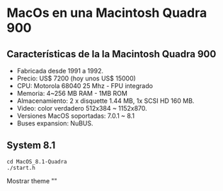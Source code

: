 # MacOs en una Macintosh Quadra 900

## Características de la la Macintosh Quadra 900

* Fabricada desde 1991 a 1992.
* Precio: US$ 7200 (hoy unos US$ 15000) 
* CPU: Motorola 68040 25 Mhz - FPU integrado
* Memoria: 4~256 MB RAM - 1MB ROM
* Almacenamiento: 2 x disquette 1.44 MB, 1x SCSI HD 160 MB.
* Video: color verdadero 512x384 ~ 1152x870.
* Versiones MacOS soportadas: 7.0.1 ~ 8.1
* Buses expansion: NuBUS.


## System 8.1

```
cd MacOS_8.1-Quadra
./start.h
```

Mostrar theme ""


